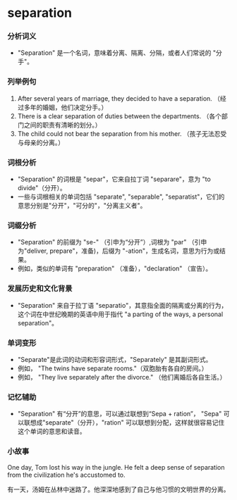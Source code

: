 # separation

### 分析词义

  

*   "Separation" 是一个名词，意味着分离、隔离、分隔，或者人们常说的 "分手"。

  

### 列举例句

  

1.  After several years of marriage, they decided to have a separation. （经过多年的婚姻，他们决定分手。）
2.  There is a clear separation of duties between the departments. （各个部门之间的职责有清晰的划分。）
3.  The child could not bear the separation from his mother. （孩子无法忍受与母亲的分离。）

  

### 词根分析

  

*   "Separation" 的词根是 "separ"，它来自拉丁词 "separare"，意为 "to divide"（分开）。
*   一些与词根相关的单词包括 "separate", "separable", "separatist"，它们的意思分别是"分开"，"可分的"，"分离主义者"。

  

### 词缀分析

  

*   "Separation" 的前缀为 "se-" （引申为“分开”）,词根为 "par" （引申为"deliver, prepare"，准备)，后缀为 "-ation"，生成名词，意思为行为或结果。
*   例如，类似的单词有 "preparation" （准备），"declaration" （宣告）。

  

### 发展历史和文化背景

  

*   "Separation" 来自于拉丁语 "separatio"，其意指全面的隔离或分离的行为，这个词在中世纪晚期的英语中用于指代 "a parting of the ways, a personal separation"。

  

### 单词变形

  

*   "Separate"是此词的动词和形容词形式，"Separately" 是其副词形式。
*   例如， "The twins have separate rooms."（双胞胎有各自的房间。）
*   例如， "They live separately after the divorce." （他们离婚后各自生活。）

  

### 记忆辅助

  

*   "Separation" 有“分开”的意思，可以通过联想到“Sepa + ration”， "Sepa" 可以联想成"separate"（分开），"ration" 可以联想到分配，这样就很容易记住这个单词的意思和读音。

  

### 小故事

  

One day, Tom lost his way in the jungle. He felt a deep sense of separation from the civilization he's accustomed to.

  

有一天，汤姆在丛林中迷路了。他深深地感到了自己与他习惯的文明世界的分离。
